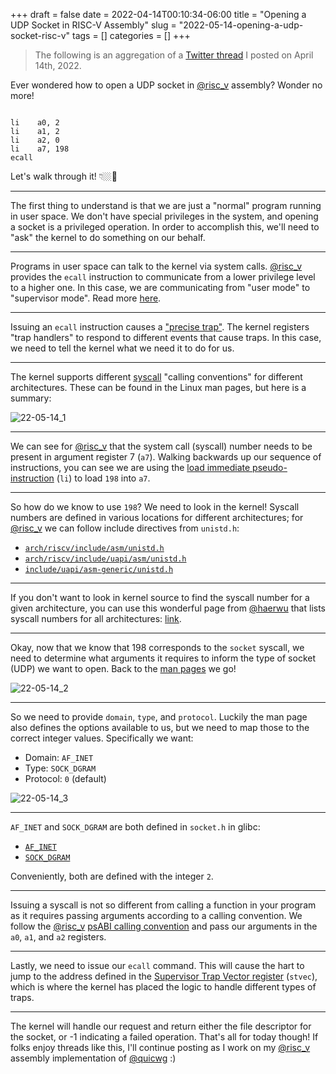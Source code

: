 +++ 
draft = false
date = 2022-04-14T00:10:34-06:00
title = "Opening a UDP Socket in RISC-V Assembly"
slug = "2022-05-14-opening-a-udp-socket-risc-v" 
tags = []
categories = []
+++

> The following is an aggregation of a [Twitter
> thread](https://twitter.com/hasheddan/status/1514581031092899843) I posted on
> April 14th, 2022.

Ever wondered how to open a UDP socket in [@risc_v](https://twitter.com/risc_v)
assembly? Wonder no more!

```assembly

li    a0, 2
li    a1, 2
li    a2, 0
li    a7, 198
ecall

```

Let's walk through it! 👇🏼🧵

---

The first thing to understand is that we are just a "normal" program running in
user space. We don't have special privileges in the system, and opening a socket
is a privileged operation. In order to accomplish this, we'll need to "ask" the
kernel to do something on our behalf.

---

Programs in user space can talk to the kernel via system calls.
[@risc_v](https://twitter.com/risc_v) provides the `ecall` instruction to
communicate from a lower privilege level to a higher one. In this case, we are
communicating from "user mode" to "supervisor mode". Read more
[here](https://danielmangum.com/posts/risc-v-bytes-privilege-levels/).

---

Issuing an `ecall` instruction causes a ["precise
trap"](https://danielmangum.com/risc-v-tips/2021-12-22-trap-precision/). The
kernel registers "trap handlers" to respond to different events that cause
traps. In this case, we need to tell the kernel what we need it to do for us.

---

The kernel supports different
[syscall](https://man7.org/linux/man-pages/man2/syscall.2.html) "calling
conventions" for different architectures. These can be found in the Linux man
pages, but here is a summary:

![22-05-14_1](../../static/risc-v-tips/22-05-14_1.png)

---

We can see for [@risc_v](https://twitter.com/risc_v) that the system call
(syscall) number needs to be present in argument register 7 (`a7`). Walking
backwards up our sequence of instructions, you can see we are using the [load
immediate
pseudo-instruction](https://github.com/riscv-non-isa/riscv-asm-manual/blob/master/riscv-asm.md#load-immediate)
(`li`) to load `198` into `a7`.

---

So how do we know to use `198`? We need to look in the kernel! Syscall numbers
are defined in various locations for different architectures; for
[@risc_v](https://twitter.com/risc_v) we can follow include directives from
`unistd.h`:

- [`arch/riscv/include/asm/unistd.h`](https://github.com/torvalds/linux/blob/master/arch/riscv/include/asm/unistd.h)
- [`arch/riscv/include/uapi/asm/unistd.h`](https://github.com/torvalds/linux/blob/master/arch/riscv/include/uapi/asm/unistd.h)
- [`include/uapi/asm-generic/unistd.h`](https://github.com/torvalds/linux/blob/a19944809fe9942e6a96292490717904d0690c21/include/uapi/asm-generic/unistd.h#L588)

---

If you don't want to look in kernel source to find the syscall number for a
given architecture, you can use this wonderful page from
[@haerwu](https://twitter.com/haerwu) that lists syscall numbers for all
architectures:
[link](https://marcin.juszkiewicz.com.pl/download/tables/syscalls.html).

---

Okay, now that we know that 198 corresponds to the `socket` syscall, we need to
determine what arguments it requires to inform the type of socket (UDP) we want
to open. Back to the [man
pages](https://man7.org/linux/man-pages/man2/socket.2.html) we go!

![22-05-14_2](../../static/risc-v-tips/22-05-14_2.png)

---

So we need to provide `domain`, `type`, and `protocol`. Luckily the man page
also defines the options available to us, but we need to map those to the
correct integer values. Specifically we want:
- Domain: `AF_INET`
- Type: `SOCK_DGRAM`
- Protocol: `0` (default)

![22-05-14_3](../../static/risc-v-tips/22-05-14_3.png)

---

`AF_INET` and `SOCK_DGRAM` are both defined in `socket.h` in glibc:
- [`AF_INET`](https://github.com/bminor/glibc/blob/d275970ab56f8ba6a3ca598aba75db4daabe5924/bits/socket.h#L111)
- [`SOCK_DGRAM`](https://github.com/bminor/glibc/blob/d275970ab56f8ba6a3ca598aba75db4daabe5924/bits/socket.h#L45)

Conveniently, both are defined with the integer `2`.

---

Issuing a syscall is not so different from calling a function in your program as
it requires passing arguments according to a calling convention. We follow the
[@risc_v](https://twitter.com/risc_v) [psABI calling
convention](https://github.com/riscv-non-isa/riscv-elf-psabi-doc/blob/master/riscv-cc.adoc)
and pass our arguments in the `a0`, `a1`, and `a2` registers.

---

Lastly, we need to issue our `ecall` command. This will cause the hart to jump
to the address defined in the [Supervisor Trap Vector
register](https://danielmangum.com/risc-v-tips/2021-12-01-supervisor-trap-base-address/)
(`stvec`), which is where the kernel has placed the logic to handle different
types of traps.

---

The kernel will handle our request and return either the file descriptor for the
socket, or -1 indicating a failed operation. That's all for today though! If
folks enjoy threads like this, I'll continue posting as I work on my
[@risc_v](https://twitter.com/risc_v) assembly implementation of
[@quicwg](https://twitter.com/quicwg) :)
